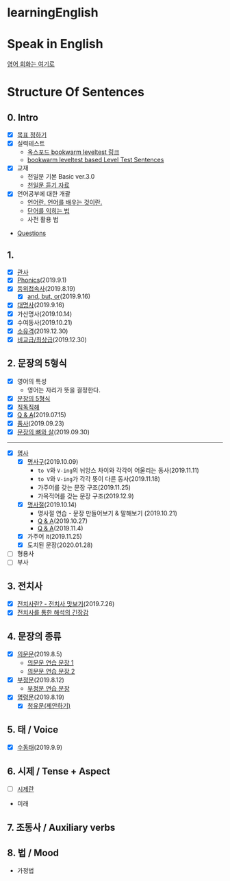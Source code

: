 # learningEnglish
# Speak in English
[영어 회화는 여기로](docs/SpeakInEng/index.md)
# Structure Of Sentences
## 0. Intro
- [x] [목표 정하기](docs/goal.md)
- [x] 실력테스트
  - [옥스포드 bookwarm leveltest 링크](https://elt.oup.com/student/readersleveltest/?cc=kr&selLanguage=ko)
  - [bookwarm leveltest based Level Test Sentences](docs/levelTest.md)
- [x] 교재
  - 천일문 기본 Basic ver.3.0
  - [천일문 듣기 자료](http://www.cedubook.com/adm/library/down_pop.php?idx=448&type=1)
- [x] 언어공부에 대한 개괄
  - [언어란. 언어를 배우는 것이란.](./docs/aboutLanguage.md)
  - [단어를 익히는 법](./docs/words.md)
  - 사전 활용 법
- [Questions](docs/QnA.md)

## 1.
- [x] [관사](docs/article.md)
- [x] [Phonics](./docs/phonics.md)(2019.9.1)
- [x] [등위접속사](./docs/coordinatingConjunction1.md)(2019.8.19)
  - [x] [and, but, or](./docs/coordinatingConjunction2.md)(2019.9.16)
- [x] [대명사](./docs/pronoun.md)(2019.9.16)
- [x] 가산명사(2019.10.14)
- [x] 수여동사(2019.10.21)
- [x] [소유격](docs/possessive.md)(2019.12.30)
- [x] [비교급/최상급](docs/comparative-superlative.md)(2019.12.30)
## 2. 문장의 5형식
- [x] 영어의 특성
  - 영어는 자리가 뜻을 결정한다.
- [x] [문장의 5형식](docs/fiveStructures.md)
- [x] [직독직해](docs/HowtoRead.md)
- [x] [Q & A](docs/QnA_1.md)(2019.07.15)
- [x] [품사](docs/partsOfSpeech.md)(2019.09.23)
- [x] [문장의 뼈와 살](docs/partsOfSpeech2.md)(2019.09.30)
-----------------
- [x] [명사](docs/nounPhraseClause.md)
  - [x] [명사구](docs/nounPhrase.md)(2019.10.09)
    - `to V`와 `V-ing`의 뉘앙스 차이와 각각이 어울리는 동사(2019.11.11)
    - `to V`와 `V-ing`가 각각 뜻이 다른 동사(2019.11.18)
    - 가주어를 갖는 문장 구조(2019.11.25)
    - 가목적어를 갖는 문장 구조(2019.12.9)
  - [x] [명사절](docs/nounClause.md)(2019.10.14)
    - 명사절 연습 - 문장 만들어보기 & 말해보기 (2019.10.21)
    - [Q & A](docs/QnA_2.md)(2019.10.27)
    - [Q & A](docs/QnA_3.md)(2019.11.4)
  - [x] 가주어 it(2019.11.25)
  - [x] 도치된 문장(2020.01.28)
- [ ] 형용사
- [ ] 부사
## 3. 전치사
- [x] [전치사란? - 전치사 맛보기](docs/preposition.md)(2019.7.26)
- [x] [전치사를 통한 해석의 긴장감](2019.8.19)
## 4. 문장의 종류
- [x] [의문문](docs/question.md)(2019.8.5)
  - [의문문 연습 문장 1](docs/questionHW1.md)
  - [의문문 연습 문장 2](docs/questionHW2.md)
- [x] [부정문](docs/negation.md)(2019.8.12)
  - [부정문 연습 문장](docs/negationHW.md)
- [x] [명령문](docs/command.md)(2019.8.19)
  - [x] [청유문(제안하기)](docs/request.md)
## 5. 태 / Voice
- [x] [수동태](docs/passive.md)(2019.9.9)
## 6. 시제 / Tense + Aspect
- [ ] [시제란](docs/tense.md)
- 미래
## 7. 조동사 / Auxiliary verbs
## 8. 법 / Mood
- 가정법




